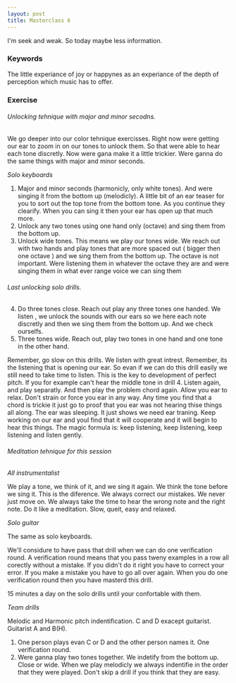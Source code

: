 ```yaml
---
layout: post
title: Masterclass 6
---
```


I'm seek and weak. So today maybe less information.

### Keywords

The little experiance of joy or happynes as an experiance of the depth of perception which music has to offer.

### Exercise
###### Unlocking tehnique with major and minor secodns.

We go deeper into our color tehnique exercisses. Right now were getting our ear to zoom in on our tones to unlock them. So that were able to hear each tone discretly. Now were gana make it a little trickier. Were ganna do the same things with major and minor seconds.

*Solo keyboards*

1. Major and minor seconds (harmonicly, only white tones). And were singing it from the bottom up (melodicly).
A little bit of an ear teaser for you to sort out the top tone from the bottom tone. As you continue they clearify. When you can sing it then your ear has open up that much more.
2. Unlock any two tones using one hand only (octave) and sing them from the bottom up.
3. Unlock wide tones. This means we play our tones wide. We reach out with two hands and play tones that are more spaced out ( bigger then one octave ) and we sing them from the bottom up. The octave is not important. Were listening them in whatever the octave they are and were singing them in what ever range voice we can sing them

###### Last unlocking solo drills.

4. Do three tones close. Reach out play any three tones one handed. We listen , we unlock the sounds with our ears so we here each note discretly and then we sing them from the bottom up. And we check ourselfs.
5. Three tones wide. Reach out, play two tones in one hand and one tone in the other hand.

Remember, go slow on this drills. We listen with great intrest. Remember, its the listening that is opening our ear. So evan if we can do this drill easily we still need to take time to listen. This is the key to development of perfect pitch. If you for example can't hear the middle tone in drill 4. Listen again, and play separatly. And then play the problem chord again. Allow you ear to relax. Don't strain or force you ear in any way.
Any time you find that a chord is trickie it just go to proof that you ear was not hearing thise things all along. The ear was sleeping. It just shows we need ear traning. Keep working on our ear and youl find that it will cooperate and it will begin to hear this things. The magic formula is: keep listening, keep listening, keep listening and listen gently.

###### Meditation tehnique for this session

*All instrumentalist*

We play a tone, we think of it, and we sing it again.
We think the tone before we sing it. This is the diference.
We always correct our mistakes. We never just move on. We always take the time to hear the wrong note and the right note.
Do it like a meditation. Slow, queit, easy and relaxed.

*Solo guitar*

The same as solo keyboards.


We'll considure to have pass that drill when we can do one verification round.
A verification round means that you pass tweny examples in a row all corectly without a mistake.
If you didn't do it right you have to correct your error. If you make a mistake you have to go all over again. When you do one verification round then you have masterd this drill.

15 minutes a day on the solo drills until your confortable with them.

*Team drills*

Melodic and Harmonic pitch indentification. C and D exacept guitarist. Guitarist A and B(H).
1. One person plays evan C or D and the other person names it. One verification round.
2. Were ganna play two tones together. We indetify from the bottom up. Close or wide. When we play melodicly we always indentifie in the order that they were played.
Don't skip a drill if you think that they are easy.

<!---
#program_name: masterclass-3-1-chords.py
-->

